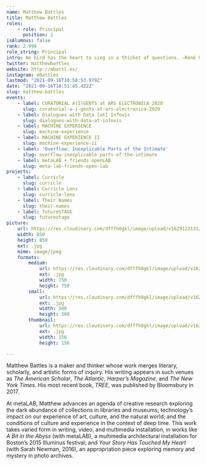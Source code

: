 ```yaml
---
name: Matthew Battles
title: Matthew Battles
roles:
    - role: Principal
      position: 2
isAlumnus: false
rank: 2.999
role_string: Principal
intro: No bird has the heart to sing in a thicket of questions. —René Char.
twitter: matthewbattles
website: http://mbattl.es/
instagram: mbattles
lastmod: "2021-09-16T10:58:53.979Z"
date: "2021-09-16T10:51:45.422Z"
slug: matthew-battles
events:
    - label: CURATORIAL A(I)GENTS at ARS ELECTRONICA 2020
      slug: curatorial-a-i-gents-at-ars-electronica-2020
    - label: Dialogues with Data [at] Infovis
      slug: dialogues-with-data-at-infovis
    - label: MACHINE EXPERIENCE
      slug: machine-experience
    - label: MACHINE EXPERIENCE II
      slug: machine-experience-ii
    - label: 'Overflow: Inexplicable Parts of the Intimate'
      slug: overflow-inexplicable-parts-of-the-intimate
    - label: metaLAB + friends openLAB
      slug: meta-lab-friends-open-lab
projects:
    - label: Curricle
      slug: curricle
    - label: Curricle Lens
      slug: curricle-lens
    - label: Their Names
      slug: their-names
    - label: futureSTAGE
      slug: futurestage
picture:
    url: https://res.cloudinary.com/dfffh0gkl/image/upload/v1629122131/matthew_18c95f4abd.jpg
    width: 850
    height: 850
    ext: .jpg
    mime: image/jpeg
    formats:
        medium:
            url: https://res.cloudinary.com/dfffh0gkl/image/upload/v1629122131/medium_matthew_18c95f4abd.jpg
            ext: .jpg
            width: 750
            height: 750
        small:
            url: https://res.cloudinary.com/dfffh0gkl/image/upload/v1629122132/small_matthew_18c95f4abd.jpg
            ext: .jpg
            width: 500
            height: 500
        thumbnail:
            url: https://res.cloudinary.com/dfffh0gkl/image/upload/v1629122131/thumbnail_matthew_18c95f4abd.jpg
            ext: .jpg
            width: 156
            height: 156

---
```

Matthew Battles is a maker and thinker whose work merges literary, scholarly, and artistic forms of inquiry. His writing appears in such venues as *The American Scholar*, *The Atlantic*, *Harper’s Magazine*, and *The New York Times*. His most recent book, *TREE*, was published by Bloomsbury in 2017.
  
At metaLAB, Matthew advances an agenda of creative research exploring the dark abundance of collections in libraries and museums; technology’s impact on our experience of art, culture, and the natural world; and the conditions of culture and experience in the context of deep time. This work takes varied form in writing, video, and multimedia installation, in works like *A Bit in the Abyss* (with metaLAB), a multimedia architectural installation for Boston’s 2015 Illuminus festival; and *Your Story Has Touched My Heart* (with Sarah Newman, 2016), an appropriation piece exploring memory and mystery in photo archives.